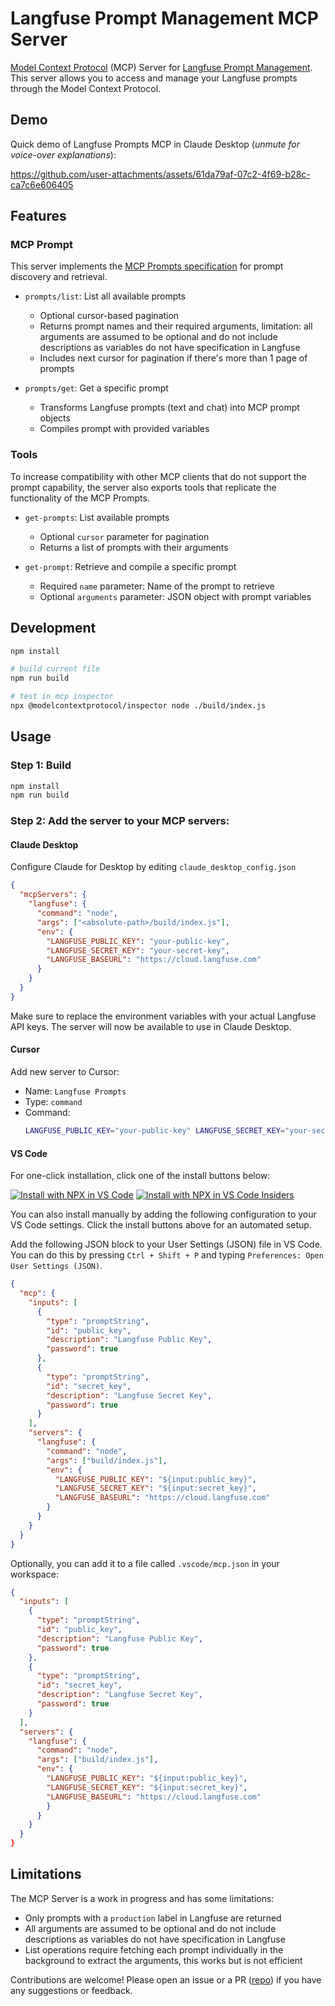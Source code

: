 # Langfuse Prompt Management MCP Server

[Model Context Protocol](https://github.com/modelcontextprotocol) (MCP) Server for [Langfuse Prompt Management](https://langfuse.com/docs/prompts/get-started). This server allows you to access and manage your Langfuse prompts through the Model Context Protocol.

## Demo

Quick demo of Langfuse Prompts MCP in Claude Desktop (_unmute for voice-over explanations_):

https://github.com/user-attachments/assets/61da79af-07c2-4f69-b28c-ca7c6e606405

## Features

### MCP Prompt

This server implements the [MCP Prompts specification](https://modelcontextprotocol.io/docs/concepts/prompts) for prompt discovery and retrieval.

- `prompts/list`: List all available prompts

  - Optional cursor-based pagination
  - Returns prompt names and their required arguments, limitation: all arguments are assumed to be optional and do not include descriptions as variables do not have specification in Langfuse
  - Includes next cursor for pagination if there's more than 1 page of prompts

- `prompts/get`: Get a specific prompt

  - Transforms Langfuse prompts (text and chat) into MCP prompt objects
  - Compiles prompt with provided variables

### Tools

To increase compatibility with other MCP clients that do not support the prompt capability, the server also exports tools that replicate the functionality of the MCP Prompts.

- `get-prompts`: List available prompts

  - Optional `cursor` parameter for pagination
  - Returns a list of prompts with their arguments

- `get-prompt`: Retrieve and compile a specific prompt
  - Required `name` parameter: Name of the prompt to retrieve
  - Optional `arguments` parameter: JSON object with prompt variables

## Development

```bash
npm install

# build current file
npm run build

# test in mcp inspector
npx @modelcontextprotocol/inspector node ./build/index.js
```

## Usage

### Step 1: Build

```bash
npm install
npm run build
```

### Step 2: Add the server to your MCP servers:

#### Claude Desktop

Configure Claude for Desktop by editing `claude_desktop_config.json`

```json
{
  "mcpServers": {
    "langfuse": {
      "command": "node",
      "args": ["<absolute-path>/build/index.js"],
      "env": {
        "LANGFUSE_PUBLIC_KEY": "your-public-key",
        "LANGFUSE_SECRET_KEY": "your-secret-key",
        "LANGFUSE_BASEURL": "https://cloud.langfuse.com"
      }
    }
  }
}
```

Make sure to replace the environment variables with your actual Langfuse API keys. The server will now be available to use in Claude Desktop.

#### Cursor

Add new server to Cursor:

- Name: `Langfuse Prompts`
- Type: `command`
- Command:
  ```bash
  LANGFUSE_PUBLIC_KEY="your-public-key" LANGFUSE_SECRET_KEY="your-secret-key" LANGFUSE_BASEURL="https://cloud.langfuse.com" node absolute-path/build/index.js
  ```

#### VS Code

For one-click installation, click one of the install buttons below:

[![Install with NPX in VS Code](https://img.shields.io/badge/VS_Code-NPM-0098FF?style=flat-square&logo=visualstudiocode&logoColor=white)](https://insiders.vscode.dev/redirect/mcp/install?name=langfuse&config=%7B%22command%22%3A%22node%22%2C%22args%22%3A%5B%22build%2Findex.js%22%5D%2C%22env%22%3A%7B%22LANGFUSE_PUBLIC_KEY%22%3A%22%24%7Binput%3Apublic_key%7D%22%2C%22LANGFUSE_SECRET_KEY%22%3A%22%24%7Binput%3Asecret_key%7D%22%2C%22LANGFUSE_BASEURL%22%3A%22https%3A%2F%2Fcloud.langfuse.com%22%7D%7D&inputs=%5B%7B%22type%22%3A%22promptString%22%2C%22id%22%3A%22public_key%22%2C%22description%22%3A%22Langfuse+Public+Key%22%2C%22password%22%3Atrue%7D%2C%7B%22type%22%3A%22promptString%22%2C%22id%22%3A%22secret_key%22%2C%22description%22%3A%22Langfuse+Secret+Key%22%2C%22password%22%3Atrue%7D%5D) [![Install with NPX in VS Code Insiders](https://img.shields.io/badge/VS_Code_Insiders-NPM-24bfa5?style=flat-square&logo=visualstudiocode&logoColor=white)](https://insiders.vscode.dev/redirect/mcp/install?name=langfuse&config=%7B%22command%22%3A%22node%22%2C%22args%22%3A%5B%22build%2Findex.js%22%5D%2C%22env%22%3A%7B%22LANGFUSE_PUBLIC_KEY%22%3A%22%24%7Binput%3Apublic_key%7D%22%2C%22LANGFUSE_SECRET_KEY%22%3A%22%24%7Binput%3Asecret_key%7D%22%2C%22LANGFUSE_BASEURL%22%3A%22https%3A%2F%2Fcloud.langfuse.com%22%7D%7D&inputs=%5B%7B%22type%22%3A%22promptString%22%2C%22id%22%3A%22public_key%22%2C%22description%22%3A%22Langfuse+Public+Key%22%2C%22password%22%3Atrue%7D%2C%7B%22type%22%3A%22promptString%22%2C%22id%22%3A%22secret_key%22%2C%22description%22%3A%22Langfuse+Secret+Key%22%2C%22password%22%3Atrue%7D%5D&quality=insiders)

You can also install manually by adding the following configuration to your VS Code settings. Click the install buttons above for an automated setup.

Add the following JSON block to your User Settings (JSON) file in VS Code. You can do this by pressing `Ctrl + Shift + P` and typing `Preferences: Open User Settings (JSON)`.

```json
{
  "mcp": {
    "inputs": [
      {
        "type": "promptString",
        "id": "public_key",
        "description": "Langfuse Public Key",
        "password": true
      },
      {
        "type": "promptString",
        "id": "secret_key",
        "description": "Langfuse Secret Key",
        "password": true
      }
    ],
    "servers": {
      "langfuse": {
        "command": "node",
        "args": ["build/index.js"],
        "env": {
          "LANGFUSE_PUBLIC_KEY": "${input:public_key}",
          "LANGFUSE_SECRET_KEY": "${input:secret_key}",
          "LANGFUSE_BASEURL": "https://cloud.langfuse.com"
        }
      }
    }
  }
}
```

Optionally, you can add it to a file called `.vscode/mcp.json` in your workspace:

```json
{
  "inputs": [
    {
      "type": "promptString",
      "id": "public_key",
      "description": "Langfuse Public Key",
      "password": true
    },
    {
      "type": "promptString",
      "id": "secret_key",
      "description": "Langfuse Secret Key",
      "password": true
    }
  ],
  "servers": {
    "langfuse": {
      "command": "node",
      "args": ["build/index.js"],
      "env": {
        "LANGFUSE_PUBLIC_KEY": "${input:public_key}",
        "LANGFUSE_SECRET_KEY": "${input:secret_key}",
        "LANGFUSE_BASEURL": "https://cloud.langfuse.com"
        }
      }
    }
  }
}
```

## Limitations

The MCP Server is a work in progress and has some limitations:

- Only prompts with a `production` label in Langfuse are returned
- All arguments are assumed to be optional and do not include descriptions as variables do not have specification in Langfuse
- List operations require fetching each prompt individually in the background to extract the arguments, this works but is not efficient

Contributions are welcome! Please open an issue or a PR ([repo](https://github.com/langfuse/mcp-server-langfuse)) if you have any suggestions or feedback.
